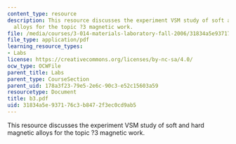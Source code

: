 ```yaml
---
content_type: resource
description: This resource discusses the experiment VSM study of soft and hard magnetic
  alloys for the topic ?3 magnetic work.
file: /media/courses/3-014-materials-laboratory-fall-2006/31834a5e937176c3b8472f3ec0cd9ab5_b3.pdf
file_type: application/pdf
learning_resource_types:
- Labs
license: https://creativecommons.org/licenses/by-nc-sa/4.0/
ocw_type: OCWFile
parent_title: Labs
parent_type: CourseSection
parent_uid: 178a3f23-79e5-2e6c-90c3-e52c15603a59
resourcetype: Document
title: b3.pdf
uid: 31834a5e-9371-76c3-b847-2f3ec0cd9ab5
---
```

This resource discusses the experiment VSM study of soft and hard magnetic alloys for the topic ?3 magnetic work.